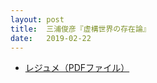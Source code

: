 ```yaml
---
layout: post
title:  三浦俊彦『虚構世界の存在論』
date:   2019-02-22
---
```


* [レジュメ（PDFファイル）](/philosophy/assets/pdf/2019-02-23.pdf)
